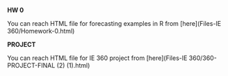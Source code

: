 **HW 0**

You can reach HTML file for forecasting examples in R from [here](Files-IE 360/Homework-0.html)

**PROJECT**

You can reach HTML file for IE 360 project from [here](Files-IE 360/360-PROJECT-FINAL (2) (1).html)

